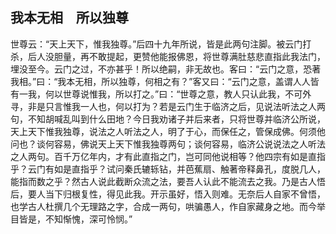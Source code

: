 ##  我本无相　所以独尊

世尊云：“天上天下，惟我独尊。”后四十九年所说，皆是此两句注脚。被云门打杀，后人没胆量，再不敢提起，更赞他能报佛恩，将世尊满肚慈悲直指此我法门，埋没至今。云门之过，不亦甚乎！所以绝嗣，非无故也。客曰：“云门之意，恐著我相。”曰：“我本无相，所以独尊，何相之有？”客又曰：“云门之意，盖谓人人皆有一我，何以世尊说惟我，所以打之。”曰：“世尊之意，教人只认此我，不可外寻，非是只言惟我一人也，何以打为？若是云门生于临济之后，见说法听法之人两句，不知胡喊乱叫到什么田地？今日我劝诸子并后来者，只将世尊并临济公所说，天上天下惟我独尊，说法之人听法之人，明了于心，而保任之，管保成佛。何须他问也？谈何容易，佛说天上天下惟我独尊两句；谈何容易，临济公说说法之人听法之人两句。百千万亿年内，才有此直指之门，岂可同他说相等？他四宗有如是直指乎？云门有如是直指乎？试问秦氏辘轹钻，并芭蕉扇、触著帝释鼻孔，度脱几人，能指而数之乎？然古人说此截断众流之法，要吾人认此不能流去之我。乃是古人悟后，要人当下归根复性，得见此我。开示虽好，悟入则难。无奈后人自家不曾悟，也学古人杜撰几个无理路之字，合成一两句，哄骗愚人，作自家藏身之地。而今举目皆是，不知惭愧，深可怜悯。”
